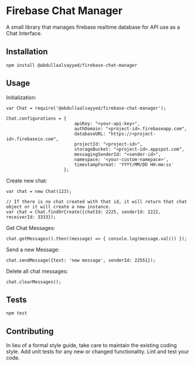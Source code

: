 Firebase Chat Manager
=========

A small library that manages firebase realtime database for API use as a Chat Interface.

## Installation

  `npm install @abdullaalsayyed/firebase-chat-manager`

## Usage
Initialization:

    var Chat = require('@abdullaalsayyed/firebase-chat-manager');

    Chat.configurations = {
                              apiKey: "<your-api-key>",
                              authDomain: "<project-id>.firebaseapp.com",
                              databaseURL: "https://<project-id>.firebaseio.com",
                              projectId: "<project-id>",
                              storageBucket: "<project-id>.appspot.com",
                              messagingSenderId: "<sender-id>",
                              namespace: '<your-custom-namepace>',
                              timestampFormat: 'YYYY/MM/DD HH:mm:ss'
                          };

Create new chat: 

    var chat = new Chat(123);
     
    // If there is no chat created with that id, it will return that chat object or it will create a new instance.
    var chat = Chat.findOrCreate({chatId: 2225, senderId: 2222, receiverId: 3333});
  
Get Chat Messages: 

    chat.getMessages().then((message) => { console.log(message.val()) });  
            
Send a new Message: 

    chat.sendMessage({text: 'new message', senderId: 22551});

Delete all chat messages: 

    chat.clearMessages();

## Tests

  `npm test`

## Contributing

In lieu of a formal style guide, take care to maintain the existing coding style. Add unit tests for any new or changed functionality. Lint and test your code.